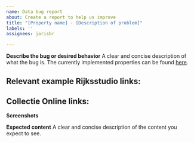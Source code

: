 ```yaml
---
name: Data bug report
about: Create a report to help us improve
title: "[Property name] - [Description of problem]"
labels: ''
assignees: jorisbr

---
```


**Describe the bug or desired behavior**
A clear and concise description of what the bug is.
The currently implemented properties can be found [here](https://github.com/Q42/Rijksmuseum.CollectieOnline.SparqlBook.Issue.Tracking/blob/main/properties.md).

**Relevant example**
Rijksstudio links:
- 
Collectie Online links:
- 

**Screenshots**

**Expected content**
A clear and concise description of the content you expect to see.
